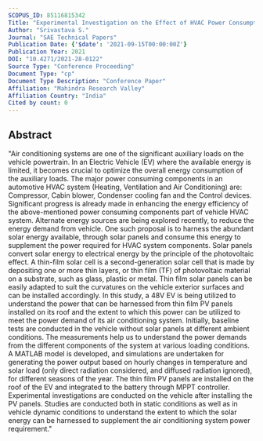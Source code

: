 ```yaml
---
SCOPUS_ID: 85116815342
Title: "Experimental Investigation on the Effect of HVAC Power Consumption in Electric Vehicle Integrated with Thin Film Solar PV Panels"
Author: "Srivastava S."
Journal: "SAE Technical Papers"
Publication Date: {'$date': '2021-09-15T00:00:00Z'}
Publication Year: 2021
DOI: "10.4271/2021-28-0122"
Source Type: "Conference Proceeding"
Document Type: "cp"
Document Type Description: "Conference Paper"
Affiliation: "Mahindra Research Valley"
Affiliation Country: "India"
Cited by count: 0
---
```


## Abstract
"Air conditioning systems are one of the significant auxiliary loads on the vehicle powertrain. In an Electric Vehicle (EV) where the available energy is limited, it becomes crucial to optimize the overall energy consumption of the auxiliary loads. The major power consuming components in an automotive HVAC system (Heating, Ventilation and Air Conditioning) are: Compressor, Cabin blower, Condenser cooling fan and the Control devices. Significant progress is already made in enhancing the energy efficiency of the above-mentioned power consuming components part of vehicle HVAC system. Alternate energy sources are being explored recently, to reduce the energy demand from vehicle. One such proposal is to harness the abundant solar energy available, through solar panels and consume this energy to supplement the power required for HVAC system components. Solar panels convert solar energy to electrical energy by the principle of the photovoltaic effect. A thin-film solar cell is a second-generation solar cell that is made by depositing one or more thin layers, or thin film (TF) of photovoltaic material on a substrate, such as glass, plastic or metal. Thin film solar panels can be easily adapted to suit the curvatures on the vehicle exterior surfaces and can be installed accordingly. In this study, a 48V EV is being utilized to understand the power that can be harnessed from thin film PV panels installed on its roof and the extent to which this power can be utilized to meet the power demand of its air conditioning system. Initially, baseline tests are conducted in the vehicle without solar panels at different ambient conditions. The measurements help us to understand the power demands from the different components of the system at various loading conditions. A MATLAB model is developed, and simulations are undertaken for generating the power output based on hourly changes in temperature and solar load (only direct radiation considered, and diffused radiation ignored), for different seasons of the year. The thin film PV panels are installed on the roof of the EV and integrated to the battery through MPPT controller. Experimental investigations are conducted on the vehicle after installing the PV panels. Studies are conducted both in static conditions as well as in vehicle dynamic conditions to understand the extent to which the solar energy can be harnessed to supplement the air conditioning system power requirement."
